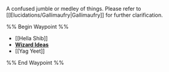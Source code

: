 A confused jumble or medley of things. Please refer to [[Elucidations/Gallimaufry|Gallimaufry]] for further clarification.

%% Begin Waypoint %%
- [[Hella Shib]]
- **[Wizard Ideas](./Wizard%20Ideas/Wizard%20Ideas.md)**
- [[Yag Yeet]]

%% End Waypoint %%
